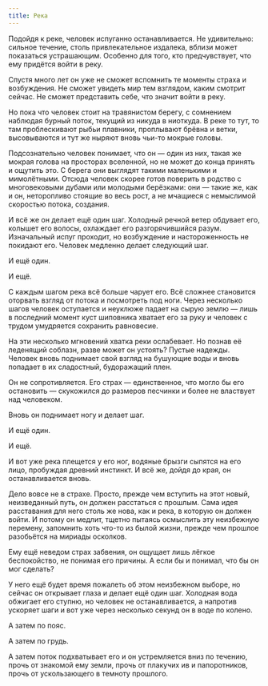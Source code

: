 ```yaml
---
title: Река
---
```


Подойдя к реке, человек испуганно останавливается. Не удивительно: сильное
течение, столь привлекательное издалека, вблизи может показаться устрашающим.
Особенно для того, кто предчувствует, что ему придётся войти в реку.

Спустя много лет он уже не сможет вспомнить те моменты страха и возбуждения. Не
сможет увидеть мир тем взглядом, каким смотрит сейчас. Не сможет представить
себе, что значит войти в реку.

Но пока что человек стоит на травянистом берегу, с сомнением наблюдая бурный
поток, текущий из никуда в ниоткуда. В реке то тут, то там проблескивают рыбьи
плавники, проплывают брёвна и ветки, высовываются и тут же ныряют вновь чьи-то
мокрые головы.

Подсознательно человек понимает, что он — один из них, такая же мокрая голова на
просторах вселенной, но не может до конца принять и ощутить это. С берега они
выглядят такими маленькими и мимолётными. Отсюда человек скорее готов поверить в
родство с многовековыми дубами или молодыми берёзками: они — такие же, как и он,
неторопливо стоящие во весь рост, а не мчащиеся с немыслимой скоростью потока,
создания.

И всё же он делает ещё один шаг. Холодный речной ветер обдувает его, колышет его
волосы, охлаждает его разгорячившийся разум. Изначальный испуг проходит, но
возбуждение и настороженность не покидают его. Человек медленно делает следующий
шаг.

И ещё один.

И ещё.

С каждым шагом река всё больше чарует его. Всё сложнее становится оторвать
взгляд от потока и посмотреть под ноги. Через несколько шагов человек оступается
и неуклюже падает на сырую землю — лишь в последний момент куст шиповника
хватает его за руку и человек с трудом умудряется сохранить равновесие.

На эти несколько мгновений хватка реки ослабевает. Но познав её леденящий
соблазн, разве может он устоять? Пустые надежды. Человек вновь поднимает свой
взгляд на бушующие воды и вновь попадает в их сладостный, будоражащий плен.

Он не сопротивляется. Его страх — единственное, что могло бы его остановить —
скукожился до размеров песчинки и более не властвует над человеком.

Вновь он поднимает ногу и делает шаг.

И ещё один.

И ещё.

И вот уже река плещется у его ног, водяные брызги сыпятся на его лицо, пробуждая
древний инстинкт. И всё же, дойдя до края, он останавливается вновь.

Дело вовсе не в страхе. Просто, прежде чем вступить на этот новый, неизведанный
путь, он должен расстаться с прошлым. Сама идея расставания для него столь же
нова, как и река, в которую он должен войти. И потому он медлит, тщетно пытаясь
осмыслить эту неизбежную перемену, запомнить хоть что-то из былой жизни, прежде
чем прошлое разобьётся на мириады осколков.

Ему ещё неведом страх забвения, он ощущает лишь лёгкое беспокойство, не понимая
его причины. А если бы и понимал, что бы он мог сделать?

У него ещё будет время пожалеть об этом неизбежном выборе, но сейчас он
открывает глаза и делает ещё один шаг. Холодная вода обжигает его ступню, но
человек не останавливается, а напротив ускоряет шаги и вот уже через несколько
секунд он в воде по колено.

А затем по пояс.

А затем по грудь.

А затем поток подхватывает его и он устремляется вниз по течению, прочь от
знакомой ему земли, прочь от плакучих ив и папоротников, прочь от ускользающего
в темноту прошлого.
